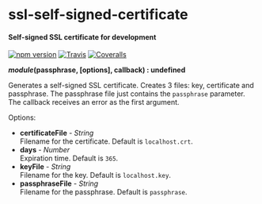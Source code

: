 ssl-self-signed-certificate
===========================

#### Self-signed SSL certificate for development ####

[![npm version][npm-version-image]][npm-url]
[![Travis][travis-image]][travis-url]
[![Coveralls][coveralls-image]][coveralls-url]

___module_(passphrase, [options], callback) : undefined__

Generates a self-signed SSL certificate. Creates 3 files: key, certificate and passphrase. The passphrase file just contains the `passphrase` parameter. The callback receives an error as the first argument.

Options:

- __certificateFile__ - _String_  
  Filename for the certificate. Default is `localhost.crt`.
- __days__ - _Number_  
  Expiration time. Default is `365`.
- __keyFile__ - _String_  
  Filename for the key. Default is `localhost.key`.
- __passphraseFile__ - _String_  
  Filename for the passphrase. Default is `passphrase`.

[npm-version-image]: https://img.shields.io/npm/v/ssl-self-signed-certificate.svg?style=flat
[npm-url]: https://npmjs.org/package/ssl-self-signed-certificate
[travis-image]: https://img.shields.io/travis/gagle/node-ssl-self-signed-certificate.svg?style=flat
[travis-url]: https://travis-ci.org/gagle/node-ssl-self-signed-certificate
[coveralls-image]: https://img.shields.io/coveralls/gagle/node-ssl-self-signed-certificate.svg?style=flat
[coveralls-url]: https://coveralls.io/r/gagle/node-ssl-self-signed-certificate